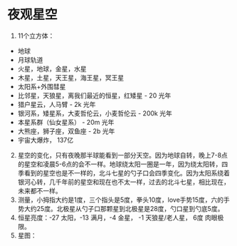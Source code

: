 # 夜观星空

1. 11个立方体：
  - 地球
  - 月球轨道
  - 火星，地球，金星，水星
  - 木星，土星，天王星，海王星，冥王星
  - 太阳系+外围彗星
  - 比邻星，天狼星，离我们最近的恒星，红矮星 - 20 光年
  - 猎户星云，人马臂 - 2k 光年
  - 银河系，矮星系，大麦哲伦云，小麦哲伦云 - 200k 光年
  - 本星系群（仙女星系） - 20m 光年
  - 大熊座，狮子座，双鱼座 - 2b 光年
  - 宇宙大爆炸， 137亿
2. 星空的变化，只有夜晚那半球能看到一部分天空。因为地球自转，晚上7-8点的星空和凌晨5-6点的会不一样。地球绕太阳一圈是一年，因为绕太阳转，四季看到的星空也是不一样的，北斗七星的勺子口会四季变化。因为太阳系绕着银河心转，几千年前的星空和现在也不太一样，过去的北斗七星，相比现在，未来都不一样。
3. 测量，小拇指大约是1度，三个指头是5度，拳头10度，love手势15度，六的手势大约25度。北极星从勺子口那颗星到北极星是28度，勺口星到勺底5度。
4. 恒星亮度：-27 太阳，-13 满月，-4 金星， -1 天狼星/老人星， 6度 肉眼极限。
5. 星图：
